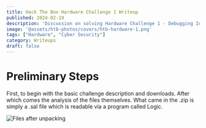 ```yaml
---
title: Hack The Box Hardware Challenge 1 Writeup
published: 2024-02-19
description: 'Discussion on solving Hardware Challenge 1 - Debugging Interface on HTB'
image: '@assets/htb-photos/covers/htb-hardware-1.png'
tags: ["Hardware", "Cyber Security"]
category: Writeups
draft: false 
---
```


# Preliminary Steps

First, to begin with the basic challenge description and downloads. After which comes the analysis of the files themselves. What came in the .zip is simply a .sal file which is readable via a program called Logic.

![Files after unpacking](@assets/htb-photos/screencaps/htb-hardware-1/sc1.png)
